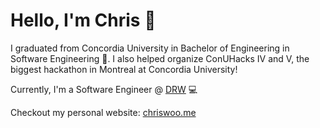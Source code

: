 # Hello, I'm Chris 👋

I graduated from Concordia University in Bachelor of Engineering in Software Engineering :school:. I also helped
organize ConUHacks IV and V, the biggest hackathon in Montreal at Concordia University!

Currently, I'm a Software Engineer @ [DRW](https://drw.com/) :computer: 

Checkout my personal website: [chriswoo.me](https://chriswoo.me/)

<!--
**chriskfwoo/chriskfwoo** is a ✨ _special_ ✨ repository because its `README.md` (this file) appears on your GitHub profile.

Here are some ideas to get you started:

- 🔭 I’m currently working on ...
- 🌱 I’m currently learning ...
- 👯 I’m looking to collaborate on ...
- 🤔 I’m looking for help with ...
- 💬 Ask me about ...
- 📫 How to reach me: ...
- 😄 Pronouns: ...
- ⚡ Fun fact: ...
-->
